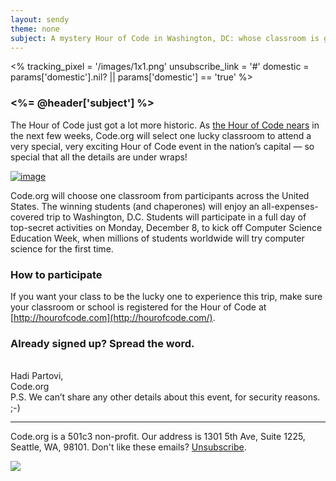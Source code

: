 ```yaml
---
layout: sendy
theme: none
subject: A mystery Hour of Code in Washington, DC: whose classroom is going?
---
```


<%
  tracking_pixel = '/images/1x1.png'
  unsubscribe_link = '#'
  domestic = params['domestic'].nil? || params['domestic'] == 'true'
%>

### <%= @header['subject'] %>

The Hour of Code just got a lot more historic. As [the Hour of Code nears](http://hourofcode.com) in the next few weeks, Code.org will select one lucky classroom to attend a very special, very exciting Hour of Code event in the nation’s capital — so special that all the details are under wraps!

[![image](/images/fit-400/hoc-dc.png)](http://codeorg.tumblr.com/post/102312733238/dc)

Code.org will choose one classroom from participants across the United States. The winning students (and chaperones) will enjoy an all-expenses-covered trip to Washington, D.C. Students will participate in a full day of top-secret activities on Monday, December 8, to kick off Computer Science Education Week, when millions of students worldwide will try computer science for the first time. 

### How to participate
If you want your class to be the lucky one to experience this trip, make sure your classroom or school is registered for the  Hour of Code at [http://hourofcode.com](http://hourofcode.com/).

### Already signed up? Spread the word. 

<br/>
Hadi Partovi,<br/>
Code.org

<br/>
P.S. We can’t share any other details about this event, for security reasons. ;-)

<hr>

Code.org is a 501c3 non-profit. Our address is 1301 5th Ave, Suite 1225, Seattle, WA, 98101. Don't like these emails? [Unsubscribe](<%= unsubscribe_link %>).

![](<%= tracking_pixel %>)